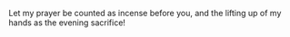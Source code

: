 Let my prayer be counted as incense before you, and the lifting up of my hands as the evening sacrifice!

